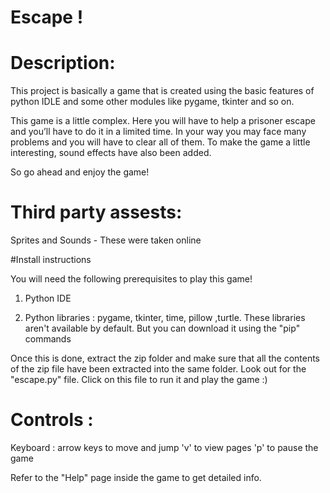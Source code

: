 # Escape !

# Description: 

This project is basically a game that is created using the basic features of python IDLE and some other modules like pygame, tkinter and so on.

This game is a little complex. Here you will have to help a prisoner escape and you’ll have to do it in a limited time. In your way you may face many problems and you will have to clear all of them. To make the game a little interesting, sound effects have also been added. 

So go ahead and enjoy the game! 

# Third party assests:

Sprites and Sounds - These were taken online 

#Install instructions

You will need the following prerequisites to play this game!

1. Python IDE 

2. Python libraries : pygame, tkinter, time, pillow ,turtle. These libraries aren't available by default. But you can download it using the "pip" commands

Once this is done, extract the zip folder and make sure that all the contents of the zip file have been extracted into the same folder. Look out for the "escape.py" file. Click on this file to run it and play the game :)

# Controls :

Keyboard : arrow keys to move and jump
'v' to view pages
'p' to pause the game

Refer to the "Help" page inside the game to get detailed info.


